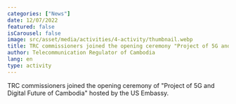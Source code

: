 ```yaml
---
categories: ["News"]
date: 12/07/2022
featured: false
isCarousel: false
image: src/asset/media/activities/4-activity/thumbnail.webp
title: TRC commissioners joined the opening ceremony "Project of 5G and Digital Future of Cambodia" hosted by the US Embassy
author: Telecommunication Regulator of Cambodia
lang: en
type: activity
---
```


TRC commissioners joined the opening ceremony of "Project of 5G and
Digital Future of Cambodia" hosted by the US Embassy.
